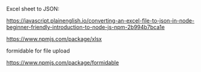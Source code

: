 Excel sheet to JSON:

https://javascript.plainenglish.io/converting-an-excel-file-to-json-in-node-beginner-friendly-introduction-to-node-js-npm-2b994b7bca1e

https://www.npmjs.com/package/xlsx

formidable for file upload

https://www.npmjs.com/package/formidable
